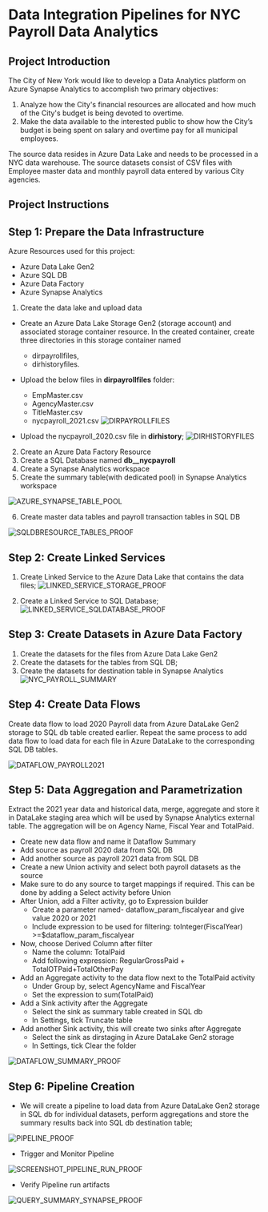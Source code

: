 # Data Integration Pipelines for NYC Payroll Data Analytics

## Project Introduction

The City of New York would like to develop a Data Analytics platform on Azure Synapse Analytics to accomplish two primary objectives:

1. Analyze how the City's financial resources are allocated and how much of the City's budget is being devoted to overtime.
2. Make the data available to the interested public to show how the City’s budget is being spent on salary and overtime pay for all municipal employees.

The source data resides in Azure Data Lake and needs to be processed in a NYC data warehouse. The source datasets consist of CSV files with Employee master data and monthly payroll data entered by various City agencies.

## Project Instructions

## Step 1: Prepare the Data Infrastructure

Azure Resources used for this project:
- Azure Data Lake Gen2
- Azure SQL DB
- Azure Data Factory
- Azure Synapse Analytics

1. Create the data lake and upload data

- Create an Azure Data Lake Storage Gen2 (storage account) and associated storage container resource. In the created container, create three directories in this storage container named
  - dirpayrollfiles,
  - dirhistoryfiles.
- Upload the below files in **dirpayrollfiles** folder:
  - EmpMaster.csv
  - AgencyMaster.csv
  - TitleMaster.csv
  - nycpayroll_2021.csv
    ![DIRPAYROLLFILES](https://github.com/axentecristina/Data-Integration-Pipelines-for-NYC-Payroll-Data-Analytics/assets/48519726/0048a4a0-d1a1-4da6-8c47-a59cc5b131a6)

- Upload the nycpayroll_2020.csv file in **dirhistory**;
  ![DIRHISTORYFILES](https://github.com/axentecristina/Data-Integration-Pipelines-for-NYC-Payroll-Data-Analytics/assets/48519726/62390ce5-0fbf-40e9-968a-bd06afa1884d)


2. Create an Azure Data Factory Resource
3. Create a SQL Database named **db__nycpayroll**
4. Create a Synapse Analytics workspace
5. Create the summary table(with dedicated pool) in Synapse Analytics workspace
   
![AZURE_SYNAPSE_TABLE_POOL](https://github.com/axentecristina/Data-Integration-Pipelines-for-NYC-Payroll-Data-Analytics/assets/48519726/2cce2cf1-23ca-4197-9e6b-c3576fb20098)

6. Create master data tables and payroll transaction tables in SQL DB
   
![SQLDBRESOURCE_TABLES_PROOF](https://github.com/axentecristina/Data-Integration-Pipelines-for-NYC-Payroll-Data-Analytics/assets/48519726/39b86a1b-aa9b-4224-854a-63c89f49452e)

## Step 2: Create Linked Services

1. Create Linked Service to the Azure Data Lake that contains the data files;
![LINKED_SERVICE_STORAGE_PROOF](https://github.com/axentecristina/Data-Integration-Pipelines-for-NYC-Payroll-Data-Analytics/assets/48519726/8fa749cf-0fcb-4027-82f9-69cf1300469f)

2. Create a Linked Service to SQL Database;
![LINKED_SERVICE_SQLDATABASE_PROOF](https://github.com/axentecristina/Data-Integration-Pipelines-for-NYC-Payroll-Data-Analytics/assets/48519726/f42dcb4f-9959-41c3-a84a-743d70c58e41)

## Step 3: Create Datasets in Azure Data Factory

1. Create the datasets for the files from Azure Data Lake Gen2
2. Create the datasets for the tables from SQL DB;
3. Create the datasets for destination table in Synapse Analytics
![NYC_PAYROLL_SUMMARY](https://github.com/axentecristina/Data-Integration-Pipelines-for-NYC-Payroll-Data-Analytics/assets/48519726/6666448a-4b17-4aca-9e18-8d83ef849f71)

## Step 4: Create Data Flows

Create data flow to load 2020 Payroll data from Azure DataLake Gen2 storage to SQL db table created earlier. Repeat the same process to add data flow to load data for each file in Azure DataLake to the corresponding SQL DB tables.

![DATAFLOW_PAYROLL2021](https://github.com/axentecristina/Data-Integration-Pipelines-for-NYC-Payroll-Data-Analytics/assets/48519726/e60fbefc-b82b-4d30-b4bc-c70228adbf06)

## Step 5: Data Aggregation and Parametrization

Extract the 2021 year data and historical data, merge, aggregate and store it in DataLake staging area which will be used by Synapse Analytics external table. The aggregation will be on Agency Name, Fiscal Year and TotalPaid.

- Create new data flow and name it Dataflow Summary
- Add source as payroll 2020 data from SQL DB
- Add another source as payroll 2021 data from SQL DB
- Create a new Union activity and select both payroll datasets as the source
- Make sure to do any source to target mappings if required. This can be done by adding a Select activity before Union
- After Union, add a Filter activity, go to Expression builder
  - Create a parameter named- dataflow_param_fiscalyear and give value 2020 or 2021
  - Include expression to be used for filtering: toInteger(FiscalYear) >=$dataflow_param_fiscalyear
- Now, choose Derived Column after filter
  - Name the column: TotalPaid
  - Add following expression: RegularGrossPaid + TotalOTPaid+TotalOtherPay
- Add an Aggregate activity to the data flow next to the TotalPaid activity
  - Under Group by, select AgencyName and FiscalYear
  - Set the expression to sum(TotalPaid)
- Add a Sink activity after the Aggregate
  - Select the sink as summary table created in SQL db
  - In Settings, tick Truncate table
- Add another Sink activity, this will create two sinks after Aggregate
  - Select the sink as dirstaging in Azure DataLake Gen2 storage
  - In Settings, tick Clear the folder
 
![DATAFLOW_SUMMARY_PROOF](https://github.com/axentecristina/Data-Integration-Pipelines-for-NYC-Payroll-Data-Analytics/assets/48519726/96254665-276a-4fe9-bcec-5a358deb32e0)

## Step 6: Pipeline Creation

- We will create a pipeline to load data from Azure DataLake Gen2 storage in SQL db for individual datasets, perform aggregations and store the summary results back into SQL db destination table;

![PIPELINE_PROOF](https://github.com/axentecristina/Data-Integration-Pipelines-for-NYC-Payroll-Data-Analytics/assets/48519726/7098b1a9-d7f1-430e-bdf9-f5efb3a8161e)
  
- Trigger and Monitor Pipeline

![SCREENSHOT_PIPELINE_RUN_PROOF](https://github.com/axentecristina/Data-Integration-Pipelines-for-NYC-Payroll-Data-Analytics/assets/48519726/291cd7f7-b964-427a-8866-b7256ec82d7a)

- Verify Pipeline run artifacts
  
![QUERY_SUMMARY_SYNAPSE_PROOF](https://github.com/axentecristina/Data-Integration-Pipelines-for-NYC-Payroll-Data-Analytics/assets/48519726/6d49ffc0-763b-45e6-8fb9-ba3698e3b5b1)

